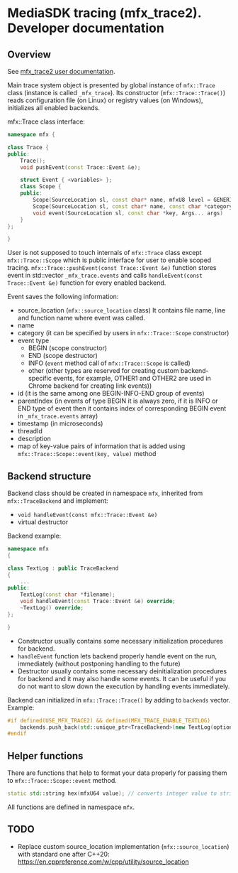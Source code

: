 # MediaSDK tracing (mfx_trace2). Developer documentation

## Overview

See [mfx_trace2 user documentation](./mfx_trace2.md).

Main trace system object is presented by global instance of `mfx::Trace` class (instance is called `_mfx_trace`).
Its constructor (`mfx::Trace::Trace()`) reads configuration file (on Linux) or registry values (on Windows), initializes all enabled backends.

mfx::Trace class interface:

```cpp
namespace mfx {

class Trace {
public:
    Trace();
    void pushEvent(const Trace::Event &e);

    struct Event { <variables> };
    class Scope {
    public:
        Scope(SourceLocation sl, const char* name, mfxU8 level = GENERIC);
        Scope(SourceLocation sl, const char* name, const char *category, mfxU8 level = GENERIC);
        void event(SourceLocation sl, const char *key, Args... args)
    }
};

}
```

User is not supposed to touch internals of `mfx::Trace` class except `mfx::Trace::Scope` which is public interface for user to enable scoped tracing. `mfx::Trace::pushEvent(const Trace::Event &e)` function stores event in std::vector `_mfx_trace.events` and calls `handleEvent(const Trace::Event &e)` function for every enabled backend.

Event saves the following information:
- source_location (`mfx::source_location` class)
  It contains file name, line and function name where event was called.
- name
- category (it can be specified by users in `mfx::Trace::Scope` constructor)
- event type
  - BEGIN (scope constructor)
  - END (scope destructor)
  - INFO (`event` method call of `mfx::Trace::Scope` is called)
  - other (other types are reserved for creating custom backend-specific events, for example, OTHER1 and OTHER2 are used in Chrome backend for creating link events))
- id (it is the same among one BEGIN-INFO-END group of events)
- parentIndex (in events of type BEGIN it is always zero, if it is INFO or END type of event then it contains index of corresponding BEGIN event in `_mfx_trace.events` array)
- timestamp (in microseconds)
- threadId
- description
- map of key-value pairs of information that is added using `mfx::Trace::Scope::event(key, value)` method

## Backend structure

Backend class should be created in namespace `mfx`, inherited from `mfx::TraceBackend` and implement:
- `void handleEvent(const mfx::Trace::Event &e)`
- virtual destructor

Backend example:

```cpp
namespace mfx
{

class TextLog : public TraceBackend
{
    ...
public:
    TextLog(const char *filename);
    void handleEvent(const Trace::Event &e) override;
    ~TextLog() override;
};

}
```

- Constructor usually contains some necessary initialization procedures for backend.
- `handleEvent` function lets backend properly handle event on the run, immediately (without postponing handling to the future)
- Destructor usually contains some necessary deinitialization procedures for backend and it may also handle some events. It can be useful if you do not want to slow down the execution by handling events immediately.

Backend can initialized in `mfx::Trace::Trace()` by adding to `backends` vector. Example:

```cpp
#if defined(USE_MFX_TRACE2) && defined(MFX_TRACE_ENABLE_TEXTLOG)
    backends.push_back(std::unique_ptr<TraceBackend>(new TextLog(options["TextLog"].c_str())));
#endif
```

## Helper functions

There are functions that help to format your data properly for passing them to `mfx::Trace::Scope::event` method.

```cpp
static std::string hex(mfxU64 value); // converts integer value to string in hexadecimal representation
```

All functions are defined in namespace `mfx`.

## TODO

- Replace custom source_location implementation (`mfx::source_location`) with standard one after C++20: https://en.cppreference.com/w/cpp/utility/source_location
